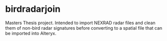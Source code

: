 # birdradarjoin
Masters Thesis project. Intended to import NEXRAD radar files and clean them of non-bird radar signatures before converting to a spatial file that can be imported into Alteryx.
